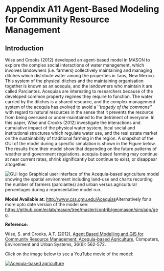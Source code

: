 # Appendix A11 Agent-Based Modeling for Community Resource Management




## Introduction

Wise and Crooks (2012) developed an agent-based model in MASON to explore the complex social interactions of water management, which involves landowners (i.e. farmers) collectively maintaining and managing ditches which distribute water among the properties in Taos, New Mexico. This system of the physical ditches and the maintaining organisation together is known as an acequia, and the landowners who maintain it are called Parciantes. Acequias are interesting to researchers because of the developed common property regimes they require to function. The water carried by the ditches is a shared resource, and the complex management system of the acequia has evolved to avoid a ''*tragedy of the commons*'' with regard to natural resources in the sense that it prevents the resource from being overused or under-maintained to the detriment of everyone. In this paper, Wise and Crooks (2012) investigate the interactions and cumulative impact of the physical water system, local social and institutional structures which regulate water use, and the real estate market on the sustainability of traditional farming in the region. A snapshot of the GUI of the model during a specific simulation is shown in the Figure below. The results from their model show that depending on the future patterns of weather and government regulations, acequia-based farming may continue at near current rates, shrink significantly but continue to exist, or disappear altogether.


![GUI logo](https://github.com/abmgis/abmgis/blob/master/AppendixA/Acequias/FigureA11.jpg)
Graphical user interface of the Acequia-based agriculture model showing the spatial environment including land-use and charts recording the number of farmers (parciantes) and urban versus agricultural percentages during a representative model run.

**Model Available at:** <http://www.css.gmu.edu/Acequias>Alternatively for a more upto date version of the model see: <https://github.com/eclab/mason/tree/master/contrib/geomason/sim/app/geo>.

**Reference:**

Wise, S. and Crooks, A.T. (2012), [Agent Based Modelling and GIS for Community Resource Management: Acequia-based Agriculture](https://www.sciencedirect.com/science/article/pii/S0198971512000804), Computers, Environment and Urban Systems, 36(6): 562-572.

Click on the image below to see a YouTube movie of the model:

[![Acequia-based agriculture](http://img.youtube.com/vi/mHBnAFd9g0Q/0.jpg)](http://www.youtube.com/watch?v=mHBnAFd9g0Q "Acequia-based agriculture")